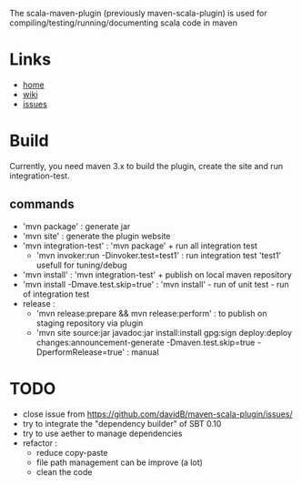 The scala-maven-plugin (previously maven-scala-plugin) is used for compiling/testing/running/documenting scala code in maven

# Links

* [home](http://alchim31.free.fr/mvnsites/maven-scala-plugin/index.html)
* [wiki](https://github.com/davidB/maven-scala-plugin/wiki)
* [issues](https://github.com/davidB/maven-scala-plugin/issues/)

# Build

Currently, you need maven 3.x to build the plugin, create the site and run integration-test.

## commands

* 'mvn package' : generate jar
* 'mvn site' : generate the plugin website
* 'mvn integration-test' : 'mvn package' + run all integration test
  * 'mvn invoker:run -Dinvoker.test=test1' : run integration test 'test1' usefull for tuning/debug
* 'mvn install' :  'mvn integration-test' + publish on local maven repository
* 'mvn install -Dmave.test.skip=true' : 'mvn install' - run of unit test - run of integration test
* release :
  * 'mvn release:prepare && mvn release:perform' : to publish on staging repository via plugin
  * 'mvn site source:jar javadoc:jar install:install gpg:sign deploy:deploy  changes:announcement-generate -Dmaven.test.skip=true -DperformRelease=true' : manual
  
# TODO

* close issue from https://github.com/davidB/maven-scala-plugin/issues/
* try to integrate the "dependency builder" of SBT 0.10
* try to use aether to manage dependencies  
* refactor :
  * reduce copy-paste
  * file path management can be improve (a lot) 
  * clean the code
  
